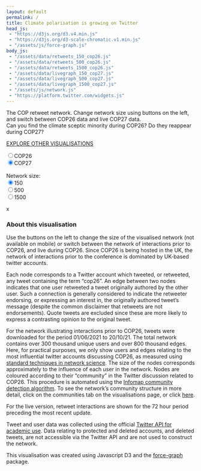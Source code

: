 ```yaml
---
layout: default
permalink: /
title: Climate polarisation is growing on Twitter
head_js:
 - "https://d3js.org/d3.v4.min.js"
 - "https://d3js.org/d3-scale-chromatic.v1.min.js"
 - "/assets/js/force-graph.js"
body_js:
 - "/assets/data/retweets_150_cop26.js"
 - "/assets/data/retweets_500_cop26.js"
 - "/assets/data/retweets_1500_cop26.js"
 - "/assets/data/livegraph_150_cop27.js"
 - "/assets/data/livegraph_500_cop27.js"
 - "/assets/data/livegraph_1500_cop27.js"
 - "/assets/js/network.js"
 - "https://platform.twitter.com/widgets.js"
---
```


<p class="text-center">
The COP retweet network. Change network size using buttons on the left, and switch between COP26 data and live COP27 data.<br/>
Can you find the climate sceptic minority during COP26? Do they reappear during COP27?
</p>
<p class="text-center">
<a href="/visualisation/">EXPLORE OTHER VISUALISATIONS</a>
</p>

<div class="controls small">
    <input name="cop" value="26"  onclick="LoadNetwork(26, -1)"  type="radio"><label for="26" >COP26</label><br/>
    <input name="cop" value="27"  onclick="LoadNetwork(27, -1)"  type="radio" checked><label for="27" >COP27</label><br/>
  <br/>
  <div class="hide-sm">
    Network size:<br/>
    <input name="nodes" value="150"  onclick="LoadNetwork(-1, 150 )"  type="radio" checked><label for="150" >150</label><br/>
    <input name="nodes" value="500"  onclick="LoadNetwork(-1, 500 )"  type="radio"><label for="500" >500</label><br/>
    <input name="nodes" value="1500" onclick="LoadNetwork(-1, 1500)"  type="radio"><label for="1500">1500</label><br/>
  </div>
  <p class="small" id="updated"></p>
</div>

<div id="graph">
</div>

<div id="panel" class="hide hide-sm">
  <a id="exit" onclick="ClosePanel()">x</a>
  <h3 id="panel_title"></h3>
  <div id="panel_content" class="text-center"></div>
</div>

### About this visualisation

Use the buttons on the left to change the size of the visualised network (not available on mobile) or switch between the network of interactions prior to COP26, and live during COP26. Since COP26 is being hosted in the UK, the network of interactions prior to the conference is dominated by UK-based twitter accounts.

Each node corresponds to a Twitter account which tweeted, or retweeted, any tweet containing the term “cop26”. An edge between two nodes indicates that one user retweeted a tweet originally authored by the other user. Such a connection is generally considered to indicate the retweeter endorsing, or expressing an interest in, the originally authored tweet’s message (despite the common disclaimer that retweets are not endorsements). Quote tweets are excluded since these are more likely to express a contrasting opinion to the original tweet.

For the network illustrating interactions prior to COP26, tweets were downloaded for the period 01/06/2021 to 20/10/21. The total network contains over 300 thousand unique users and over 800 thousand edges. Here, for practical purposes, we only show users and edges relating to the most influential twitter accounts discussing COP26, as measured using <a target="_blank" href="https://en.wikipedia.org/wiki/PageRank">standard techniques in network science</a>. The size of the nodes corresponds approximately to the influence of each user in the network. Nodes are coloured according to their “community” in the Twitter discussion related to COP26. This procedure is automated using the <a target="_blank" href="https://towardsdatascience.com/infomap-algorithm-9b68b7e8b86">Infomap community detection algorithm</a>. To see the network’s community structure in more detail, click on the communities tab on the visualisations page, or click <a href="/visualisation/communities">here</a>.

For the live version, retweet interactions are shown for the 72 hour period preceding the most recent update.

Tweet and user data was collected using the official <a href="https://developer.twitter.com/en/products/twitter-api/academic-research">Twitter API for academic use</a>. Data relating to protected and deleted accounts, and deleted tweets, are not accessible via the Twitter API and are not used to construct the network.

This visualisation was created using Javascript D3 and the <a target="_blank" href="https://github.com/vasturiano/force-graph">force-graph</a> package.



